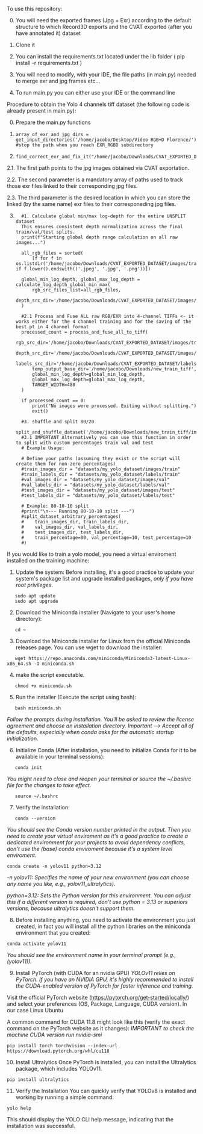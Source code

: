 To use this repository:
 
 0. You will need the exported frames (Jpg + Exr) according to the default structure to which Record3D exports and the CVAT exported (after you have annotated it) dataset
 
 1. Clone it
 
 2. You can install the requirements.txt located under the lib folder ( pip install -r requirements.txt )
 
 3. You will need to modify, with your IDE, the file paths (in main.py) needed to merge exr and jpg frames etc...
 
 4. To run main.py you can either use your IDE or the command line

Procedure to obtain the Yolo 4 channels tiff dataset (the following code is already present in main.py):

 0. Prepare the main.py functions
 
 1. ```
    array_of_exr_and_jpg_dirs = get_input_directories('/home/jacobo/Desktop/Video RGB+D Florence/') #stop the path when you reach EXR_RGBD subdirectory
    ```
 
 2. ```
    find_correct_exr_and_fix_it("/home/jacobo/Downloads/CVAT_EXPORTED_DATASET/images/train",array_of_exr_and_jpg_dirs,'/home/jacobo/Downloads/CVAT_EXPORTED_DATASET/images/fixed_exr_files')
    ``` 
  
  2.1. The first path points to the jpg images obtained via CVAT exportation.
  
  2.2. The second parameter is a mandatory array of paths used to track those exr files linked to their corresponding jpg files.  
  
  2.3. The third parameter is the desired location in which you can store the linked (by the same name) exr files to their corresponeding jpg files.
 
 3. 
    ```
      #1. Calculate global min/max log-depth for the entire UNSPLIT dataset
      This ensures consistent depth normalization across the final train/val/test splits.
      print(f"Starting global depth range calculation on all raw images...")
  
      all_rgb_files = sorted(
          [f for f in os.listdir('/home/jacobo/Downloads/CVAT_EXPORTED_DATASET/images/train') if f.lower().endswith(('.jpeg', '.jpg', '.png'))])
  
      global_min_log_depth, global_max_log_depth = calculate_log_depth_global_min_max(
          rgb_src_files_list=all_rgb_files,
          depth_src_dir='/home/jacobo/Downloads/CVAT_EXPORTED_DATASET/images/fixed_exr_files'
      )
  
      #2.1 Process and Fuse ALL raw RGB/EXR into 4-channel TIFFs <- it works either for the 4 channel training and for the saving of the best.pt in 4 channel format
      processed_count = process_and_fuse_all_to_tiff(
          rgb_src_dir='/home/jacobo/Downloads/CVAT_EXPORTED_DATASET/images/train',
          depth_src_dir='/home/jacobo/Downloads/CVAT_EXPORTED_DATASET/images/fixed_exr_files',
          labels_src_dir='/home/jacobo/Downloads/CVAT_EXPORTED_DATASET/labels/train',
          temp_output_base_dir='/home/jacobo/Downloads/new_train_tiff',
          global_min_log_depth=global_min_log_depth,
          global_max_log_depth=global_max_log_depth,
          TARGET_WIDTH=480
      )
  
      if processed_count == 0:
          print("No images were processed. Exiting without splitting.")
          exit()
  
      #3. shuffle and split 80/20
      split_and_shuffle_dataset('/home/jacobo/Downloads/new_train_tiff/images/train','/home/jacobo/Downloads/new_train_tiff/labels/train','/home/jacobo/Downloads/new_train_tiff/images/val','/home/jacobo/Downloads/new_train_tiff/labels/val')
      #3.1 IMPORTANT Alternatively you can use this function in order to split with custom percentages train val and test
      # Example Usage:
        
      # Define your paths (assuming they exist or the script will create them for non-zero percentages)
      #train_images_dir = "datasets/my_yolo_dataset/images/train"
      #train_labels_dir = "datasets/my_yolo_dataset/labels/train"
      #val_images_dir = "datasets/my_yolo_dataset/images/val"
      #val_labels_dir = "datasets/my_yolo_dataset/labels/val"
      #test_images_dir = "datasets/my_yolo_dataset/images/test"
      #test_labels_dir = "datasets/my_yolo_dataset/labels/test"
    
      # Example: 80-10-10 split
      #print("\n--- Running 80-10-10 split ---")
      #split_dataset_arbitrary_percentages(
      #    train_images_dir, train_labels_dir,
      #    val_images_dir, val_labels_dir,
      #    test_images_dir, test_labels_dir,
      #    train_percentage=80, val_percentage=10, test_percentage=10
      #)
    ```


If you would like to train a yolo model, you need a virtual enviroment installed on the training machine:

1. Update the system: Before installing, it's a good practice to update your system's package list and upgrade installed packages, *only if you have root privileges*.
```
   sudo apt update
   sudo apt upgrade
```
2. Download the Miniconda installer (Navigate to your user's home directory): 
```
   cd ~
```
3. Download the Miniconda installer for Linux from the official Miniconda releases page. You can use wget to download the installer: 
```
   wget https://repo.anaconda.com/miniconda/Miniconda3-latest-Linux-x86_64.sh -O miniconda.sh
```
4. make the script executable. 
```
   chmod +x miniconda.sh
```
5. Run the installer (Execute the script using bash):
```
   bash miniconda.sh
```
*Follow the prompts during installation. You'll be asked to review the license agreement and choose an installation directory. Important --> Accept all of the defaults, expecially when conda asks for the automatic startup initialization.* 

6. Initialize Conda (After installation, you need to initialize Conda for it to be available in your terminal sessions): 
```
   conda init
```
*You might need to close and reopen your terminal or source the ~/.bashrc file for the changes to take effect.* 
```
   source ~/.bashrc
```
7. Verify the installation:
```
   conda --version
```
*You should see the Conda version number printed in the output. Then you need to create your virtual enviroment as it's a good practice to create a dedicated environment for your projects to avoid dependency conflicts, don't use the (base) conda enviroment because it's a system level enviroment.*
```
conda create -n yolov11 python=3.12
```
*-n yolov11: Specifies the name of your new environment (you can choose any name you like, e.g., yolov11_ultralytics).*

*python=3.12: Sets the Python version for this environment. You can adjust this if a different version is required, don't use python = 3.13 or superiors versions, because ultralytics doesn't support them.*

8. Before installing anything, you need to activate the environment you just created, in fact you will install all the python libraries on the miniconda environment that you created:
```
conda activate yolov11
```
*You should see the environment name in your terminal prompt (e.g., (yolov11)).*

9. Install PyTorch (with CUDA for an nvidia GPU)
*YOLOv11 relies on PyTorch. If you have an NVIDIA GPU, it's highly recommended to install the CUDA-enabled version of PyTorch for faster inference and training.*

Visit the official PyTorch website (https://pytorch.org/get-started/locally/) and select your preferences (OS, Package, Language, CUDA version). In our case Linux Ubuntu

A common command for CUDA 11.8 might look like this (verify the exact command on the PyTorch website as it changes):
*IMPORTANT to check the machine CUDA version run nvidia-smi*
```
pip install torch torchvision --index-url https://download.pytorch.org/whl/cu118
```
10. Install Ultralytics
Once PyTorch is installed, you can install the Ultralytics package, which includes YOLOv11.
```
pip install ultralytics
```
11. Verify the Installation
You can quickly verify that YOLOv8 is installed and working by running a simple command:
```
yolo help
```
This should display the YOLO CLI help message, indicating that the installation was successful.



